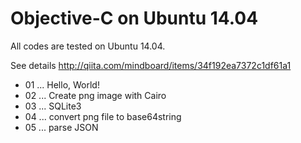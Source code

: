 
# Objective-C on Ubuntu 14.04

All codes are tested on Ubuntu 14.04.

See details
http://qiita.com/mindboard/items/34f192ea7372c1df61a1


- 01 ... Hello, World!
- 02 ... Create png image with Cairo
- 03 ... SQLite3
- 04 ... convert png file to base64string
- 05 ... parse JSON
